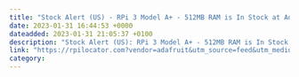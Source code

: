 ```yaml
---
title: "Stock Alert (US) - RPi 3 Model A+ - 512MB RAM is In Stock at Adafruit 1 units in stock."
date: 2023-01-31 16:44:53 +0000
dateadded: 2023-01-31 21:05:37 +0100
description: "Stock Alert (US): RPi 3 Model A+ - 512MB RAM is In Stock at Adafruit 1 units in stock."
link: "https://rpilocator.com?vendor=adafruit&utm_source=feed&utm_medium=rss"
category:
---
```


